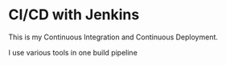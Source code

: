 # CI/CD with Jenkins

This is my Continuous Integration and Continuous Deployment.

I use various tools in one build pipeline

